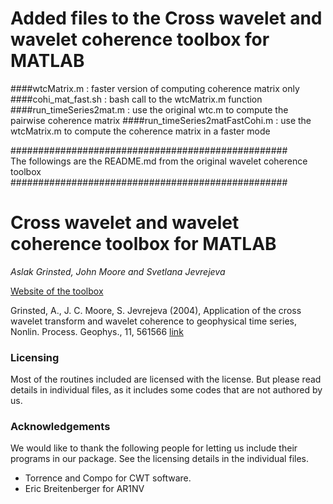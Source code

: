 
# Added files to the Cross wavelet and wavelet coherence toolbox for MATLAB

####wtcMatrix.m                  : 
faster version of computing coherence matrix only
####cohi_mat_fast.sh             : 
bash call to the wtcMatrix.m function
####run_timeSeries2mat.m         : 
use the original wtc.m to compute the pairwise coherence matrix
####run_timeSeries2matFastCohi.m : 
use the wtcMatrix.m to compute the coherence matrix in a faster mode




\#\#\#\#\#\#\#\#\#\#\#\#\#\#\#\#\#\#\#\#\#\#\#\#\#\#\#\#\#\#\#\#\#\#\#\#\#\#\#\#\#\#\#\#\#\#\#\#\#\#  
The followings are the README.md from the original wavelet coherence toolbox  
\#\#\#\#\#\#\#\#\#\#\#\#\#\#\#\#\#\#\#\#\#\#\#\#\#\#\#\#\#\#\#\#\#\#\#\#\#\#\#\#\#\#\#\#\#\#\#\#\#\#


# Cross wavelet and wavelet coherence toolbox for MATLAB

*Aslak Grinsted, John Moore and Svetlana Jevrejeva*

[Website of the toolbox](http://www.glaciology.net/wavelet-coherence)

Grinsted, A., J. C. Moore, S. Jevrejeva (2004), Application of the cross wavelet transform and wavelet coherence to geophysical time series, Nonlin. Process. Geophys., 11, 561566 [link](http://www.glaciology.net/Home/PDFs/Announcements/Application-of-the-cross-wavelet-transform-and-wavelet-coherence-to-geophysical-time-series-)




### Licensing
Most of the routines included are licensed with the license. But please read details in individual files, as it includes some codes that are not authored by us.

### Acknowledgements
We would like to thank the following people for letting us include their programs in our package. See the licensing details in the individual files.

* Torrence and Compo for CWT software.
* Eric Breitenberger for AR1NV
